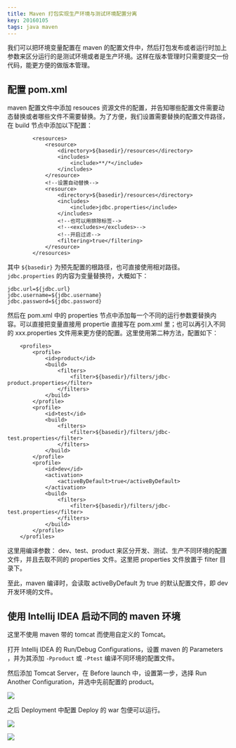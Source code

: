 ```yaml
---
title: Maven 打包实现生产环境与测试环境配置分离
key: 20160105
tags: java maven
---
```

我们可以把环境变量配置在 maven 的配置文件中，然后打包发布或者运行时加上参数来区分运行的是测试环境或者是生产环境。这样在版本管理时只需要提交一份代码，能更方便的做版本管理。

## 配置 pom.xml

maven 配置文件中添加 resouces 资源文件的配置，并告知哪些配置文件需要动态替换或者哪些文件不需要替换。为了方便，我们设置需要替换的配置文件路径，在 build 节点中添加以下配置：

```
        <resources>
            <resource>
                <directory>${basedir}/resources</directory>
                <includes>
                    <include>**/*</include>
                </includes>
            </resource>
            <!--设置自动替换-->
            <resource>
                <directory>${basedir}/resources</directory>
                <includes>
                    <include>jdbc.properties</include>
                </includes>
                <!--也可以用排除标签-->
                <!--<excludes></excludes>-->
                <!--开启过滤-->
                <filtering>true</filtering>
            </resource>
        </resources>
```

其中 `${basedir}` 为预先配置的根路径，也可直接使用相对路径。 `jdbc.properties` 的内容为变量替换符，大概如下：

```
jdbc.url=${jdbc.url}
jdbc.username=${jdbc.username}
jdbc.password=${jdbc.password}
```

然后在 pom.xml 中的 properties 节点中添加每一个不同的运行参数要替换内容。可以直接把变量直接用 propertie 直接写在 pom.xml 里；也可以再引入不同的 xxx.properties 文件用来更方便的配置。这里使用第二种方法，配置如下：

```
    <profiles>
        <profile>
            <id>product</id>
            <build>
                <filters>
                    <filter>${basedir}/filters/jdbc-product.properties</filter>
                </filters>
            </build>
        </profile>
        <profile>
            <id>test</id>
            <build>
                <filters>
                    <filter>${basedir}/filters/jdbc-test.properties</filter>
                </filters>
            </build>
        </profile>
        <profile>
            <id>dev</id>
            <activation>
                <activeByDefault>true</activeByDefault>
            </activation>
            <build>
                <filters>
                    <filter>${basedir}/filters/jdbc-test.properties</filter>
                </filters>
            </build>
        </profile>
    </profiles>
```

这里用编译参数： dev、test、product 来区分开发、测试、生产不同环境的配置文件，并且去取不同的 properties 文件。这里把 properties 文件放置于 filter 目录下。

至此，maven 编译时，会读取 activeByDefault 为 true 的默认配置文件，即 dev 开发环境的文件。

## 使用 Intellij IDEA 启动不同的 maven 环境

这里不使用 maven 带的 tomcat 而使用自定义的 Tomcat。

打开 Intellij IDEA 的 Run/Debug Configurations，设置 maven 的 Parameters ，并为其添加 `-Pproduct` 或 `-Ptest` 编译不同环境的配置文件。

然后添加 Tomcat Server，在 Before launch 中，设置第一步，选择 Run Another Configuration，并选中先前配置的 product。

![](https://raw.githubusercontent.com/zhoujiajun88/zhoujiajun88.github.io/images/2016/A49B1B41-B9C0-44FC-87BB-5011638C817E.png)

之后 Deployment 中配置 Deploy 的 war 包便可以运行。

![](https://raw.githubusercontent.com/zhoujiajun88/zhoujiajun88.github.io/images/2016/2D824006-F547-4207-BD0A-86ECEBE08E50.png)

![](https://raw.githubusercontent.com/zhoujiajun88/zhoujiajun88.github.io/images/2016/31CFEDD7-C730-48DB-86D2-80665AF278AF.png)

